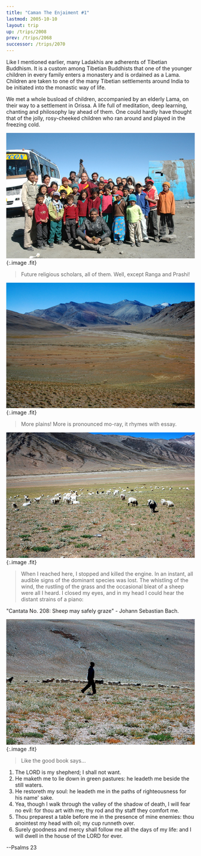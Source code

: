 ```yaml
---
title: "Caman The Enjaiment #1"
lastmod: 2005-10-10
layout: trip
up: /trips/2008
prev: /trips/2068
successor: /trips/2070
---
```


Like I mentioned earlier, many Ladakhis are adherents of             Tibetian Buddhism. It is a custom among Tibetian Buddhists that             one of the younger children in every family enters a monastery             and is ordained as a Lama. Children are taken to one of the many             Tibetian settlements around India to be initiated into the             monastic way of life.

We met a whole busload of children, accompanied by an elderly             Lama, on their way to a settlement in Orissa. A life full of             meditation, deep learning, chanting and philosophy lay ahead of             them. One could hardly have thought that of the jolly,             rosy-cheeked children who ran around and played in the freezing             cold.

![DSC_0345.JPG](/images/photos/DSC_0345.JPG 'DSC_0345.JPG'){:.image .fit}

>  Future religious scholars, all of them. Well,             except Ranga and Prashi! 

![DSC_0348.JPG](/images/photos/DSC_0348.JPG 'DSC_0348.JPG'){:.image .fit}

>  More plains! More is pronounced mo-ray, it             rhymes with essay. 

![DSC_0349.JPG](/images/photos/DSC_0349.JPG 'DSC_0349.JPG'){:.image .fit}

>  When I reached here, I stopped and killed the             engine. In an instant, all audible signs of the dominant species             was lost. The whistling of the wind, the rustling of the grass             and the occasional bleat of a sheep were all I heard. I closed             my eyes, and in my head I could hear the distant strains of a             piano:
  
&quot;Cantata No. 208: Sheep may safely graze&quot; - Johann Sebastian             Bach. 

![DSC_0350.JPG](/images/photos/DSC_0350.JPG 'DSC_0350.JPG'){:.image .fit}

>  Like the good book says...
<ol>
    <li>The LORD is my shepherd; I shall not want.</li>
    <li>He maketh me to lie down in green pastures: he leadeth me               beside the still waters.</li>
    <li>He restoreth my soul: he leadeth me in the paths of               righteousness for his name' sake.</li>
    <li>Yea, though I walk through the valley of the shadow of               death, I will fear no evil: for thou art with me; thy rod and               thy staff they comfort me.</li>
    <li>Thou preparest a table before me in the presence of mine               enemies: thou anointest my head with oil; my cup runneth over.</li>
    <li>Surely goodness and mercy shall follow me all the days of               my life: and I will dwell in the house of the LORD for ever.</li>
</ol>
--Psalms 23



